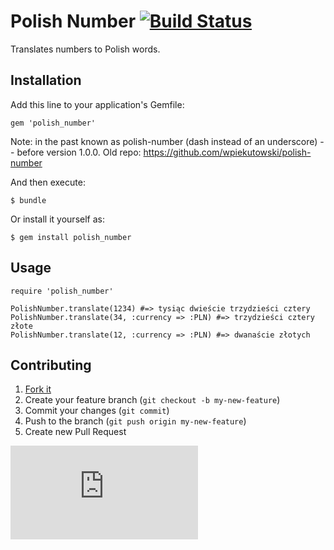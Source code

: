 # Polish Number [![Build Status](https://app.travis-ci.com/amberbit/polish_number.svg?branch=master)](https://app.travis-ci.com/amberbit/polish_number)

Translates numbers to Polish words.

## Installation

Add this line to your application's Gemfile:

    gem 'polish_number'

Note: in the past known as polish-number (dash instead of an underscore) -- before version 1.0.0. Old repo: https://github.com/wpiekutowski/polish-number

And then execute:

    $ bundle

Or install it yourself as:

    $ gem install polish_number

## Usage

    require 'polish_number'

    PolishNumber.translate(1234) #=> tysiąc dwieście trzydzieści cztery
    PolishNumber.translate(34, :currency => :PLN) #=> trzydzieści cztery złote
    PolishNumber.translate(12, :currency => :PLN) #=> dwanaście złotych

## Contributing

1. [Fork it](http://github.com/amberbit/polish_number/fork)
2. Create your feature branch (`git checkout -b my-new-feature`)
3. Commit your changes (`git commit`)
4. Push to the branch (`git push origin my-new-feature`)
5. Create new Pull Request

[![Analytics](https://ga-beacon.appspot.com/UA-49257773-1/README.md?pixel)](https://github.com/igrigorik/ga-beacon)
